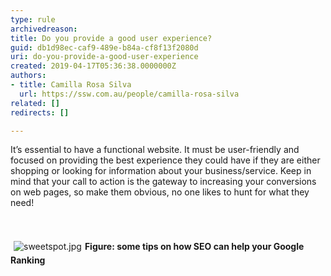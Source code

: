 ```yaml
---
type: rule
archivedreason: 
title: Do you provide a good user experience?
guid: db1d98ec-caf9-489e-b84a-cf8f13f2080d
uri: do-you-provide-a-good-user-experience
created: 2019-04-17T05:36:38.0000000Z
authors:
- title: Camilla Rosa Silva
  url: https://ssw.com.au/people/camilla-rosa-silva
related: []
redirects: []

---
```



It’s essential to have a functional website. It must be user-friendly and focused on providing the best experience they could have if they are either shopping or looking for information about your business/service. Keep in mind that your call to action is the gateway to increasing your conversions on web pages, so make them obvious, no one likes to hunt for what they need!&#160;​<br>
<br><excerpt class='endintro'></excerpt><br>
<dl class="ssw15-rteElement-ImageArea">​<img src="/SiteAssets/do-you-provide-a-good-user-experience/sweetspot.jpg" alt="sweetspot.jpg" style="margin&#58;5px;" /><strong>Figure&#58; some tips on how SEO can help your Google Ranking​</strong><br></dl><p><br></p>


